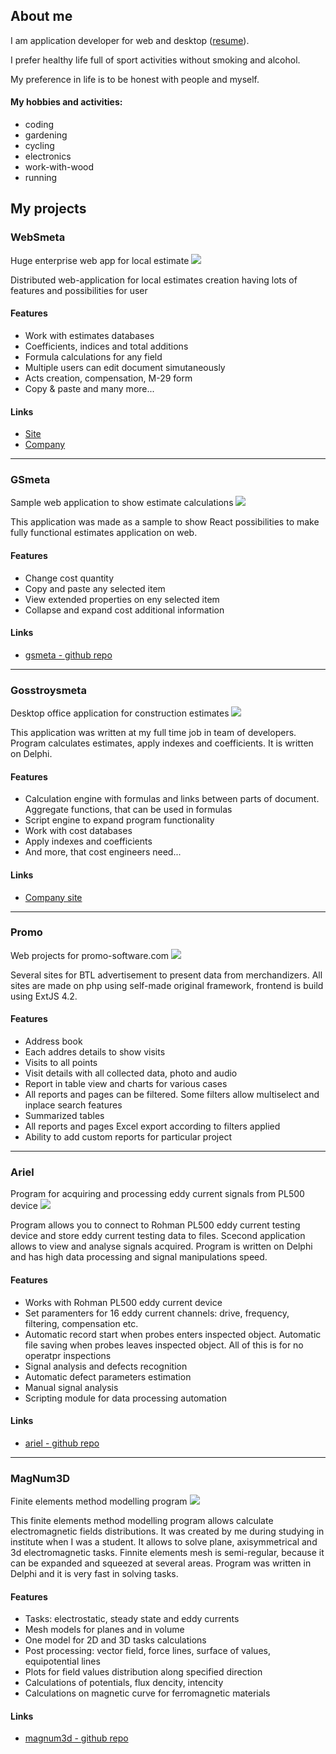 ## About me

I am application developer for web and desktop ([resume](./RESUME_en.MD)).

I prefer healthy life full of sport activities without smoking and alcohol.

My preference in life is to be honest with people and myself.

#### My hobbies and activities:

- coding
- gardening
- cycling
- electronics
- work-with-wood
- running

## My projects

### WebSmeta

Huge enterprise web app for local estimate
![](./img/websmeta.png)

Distributed web-application for local estimates creation having lots of features and possibilities for user

#### Features

- Work with estimates databases
- Coefficients, indices and total additions
- Formula calculations for any field
- Multiple users can edit document simutaneously
- Acts creation, compensation, M-29 form
- Copy & paste and many more...

#### Links

- [Site](https://gss-online.ru)
- [Company](https://gosstroysmeta.ru)

---

### GSmeta

Sample web application to show estimate calculations
![](./img/gsmeta.png)

This application was made as a sample to show React possibilities to make fully functional estimates application on web.

#### Features

- Change cost quantity
- Copy and paste any selected item
- View extended properties on eny selected item
- Collapse and expand cost additional information

#### Links

- [gsmeta - github repo](https://github.com/zag82/gsmeta)

---

### Gosstroysmeta

Desktop office application for construction estimates
![](./img/gss.png)

This application was written at my full time job in team of developers. Program calculates estimates, apply indexes and coefficients. It is written on Delphi.

#### Features

- Calculation engine with formulas and links between parts of document. Aggregate functions, that can be used in formulas
- Script engine to expand program functionality
- Work with cost databases
- Apply indexes and coefficients
- And more, that cost engineers need...

#### Links

- [Company site](https://gosstroysmeta.ru)

---

### Promo

Web projects for promo-software.com
![](./img/promo.png)

Several sites for BTL advertisement to present data from merchandizers. All sites are made on php using self-made original framework, frontend is build using ExtJS 4.2.

#### Features

- Address book
- Each addres details to show visits
- Visits to all points
- Visit details with all collected data, photo and audio
- Report in table view and charts for various cases
- All reports and pages can be filtered. Some filters allow multiselect and inplace search features
- Summarized tables
- All reports and pages Excel export according to filters applied
- Ability to add custom reports for particular project

---

### Ariel

Program for acquiring and processing eddy current signals from PL500 device
![](./img/ariel.png)

Program allows you to connect to Rohman PL500 eddy current testing device and store eddy current testing data to files. Scecond application allows to view and analyse signals acquired. Program is written on Delphi and has high data processing and signal manipulations speed.

#### Features

- Works with Rohman PL500 eddy current device
- Set paramenters for 16 eddy current channels: drive, frequency, filtering, compensation etc.
- Automatic record start when probes enters inspected object. Automatic file saving when probes leaves inspected object. All of this is for no operatpr inspections
- Signal analysis and defects recognition
- Automatic defect parameters estimation
- Manual signal analysis
- Scripting module for data processing automation

#### Links

- [ariel - github repo](https://github.com/zag82/ariel)

---

### MagNum3D

Finite elements method modelling program
![](./img/magnum3d.png)

This finite elements method modelling program allows calculate electromagnetic fields distributions. It was created by me during studying in institute when I was a student. It allows to solve plane, axisymmetrical and 3d electromagnetic tasks. Finnite elements mesh is semi-regular, because it can be expanded and squeezed at several areas. Program was written in Delphi and it is very fast in solving tasks.

#### Features

- Tasks: electrostatic, steady state and eddy currents
- Mesh models for planes and in volume
- One model for 2D and 3D tasks calculations
- Post processing: vector field, force lines, surface of values, equipotential lines
- Plots for field values distribution along specified direction
- Calculations of potentials, flux dencity, intencity
- Calculations on magnetic curve for ferromagnetic materials

#### Links

- [magnum3d - github repo](https://github.com/zag82/magnum3d)
